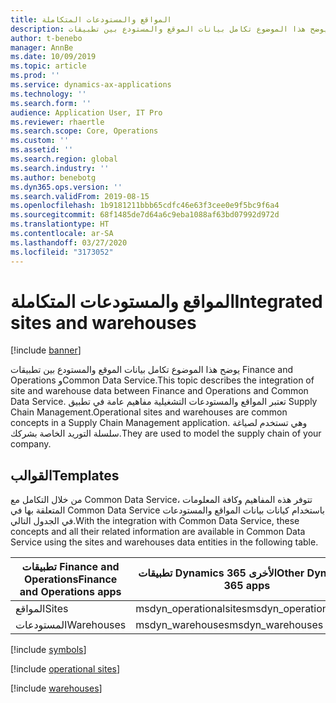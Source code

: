 ```yaml
---
title: المواقع والمستودعات المتكاملة
description: يوضح هذا الموضوع تكامل بيانات الموقع والمستودع بين تطبيقات Finance and Operations وCommon Data Service.
author: t-benebo
manager: AnnBe
ms.date: 10/09/2019
ms.topic: article
ms.prod: ''
ms.service: dynamics-ax-applications
ms.technology: ''
ms.search.form: ''
audience: Application User, IT Pro
ms.reviewer: rhaertle
ms.search.scope: Core, Operations
ms.custom: ''
ms.assetid: ''
ms.search.region: global
ms.search.industry: ''
ms.author: benebotg
ms.dyn365.ops.version: ''
ms.search.validFrom: 2019-08-15
ms.openlocfilehash: 1b9181211bbb65cdfc46e63f3cee0e9f5bc9f6a4
ms.sourcegitcommit: 68f1485de7d64a6c9eba1088af63bd07992d972d
ms.translationtype: HT
ms.contentlocale: ar-SA
ms.lasthandoff: 03/27/2020
ms.locfileid: "3173052"
---
```

# <a name="integrated-sites-and-warehouses"></a><span data-ttu-id="4dd09-103">المواقع والمستودعات المتكاملة</span><span class="sxs-lookup"><span data-stu-id="4dd09-103">Integrated sites and warehouses</span></span>

[!include [banner](../../includes/banner.md)]



<span data-ttu-id="4dd09-104">يوضح هذا الموضوع تكامل بيانات الموقع والمستودع بين تطبيقات Finance and Operations وCommon Data Service.</span><span class="sxs-lookup"><span data-stu-id="4dd09-104">This topic describes the integration of site and warehouse data between Finance and Operations and Common Data Service.</span></span> <span data-ttu-id="4dd09-105">تعتبر المواقع والمستودعات التشغيلية مفاهيم عامة في تطبيق Supply Chain Management.</span><span class="sxs-lookup"><span data-stu-id="4dd09-105">Operational sites and warehouses are common concepts in a Supply Chain Management application.</span></span> <span data-ttu-id="4dd09-106">وهي تستخدم لصياغة سلسلة التوريد الخاصة بشركك.</span><span class="sxs-lookup"><span data-stu-id="4dd09-106">They are used to model the supply chain of your company.</span></span>

## <a name="templates"></a><span data-ttu-id="4dd09-107">القوالب</span><span class="sxs-lookup"><span data-stu-id="4dd09-107">Templates</span></span>

<span data-ttu-id="4dd09-108">من خلال التكامل مع Common Data Service، تتوفر هذه المفاهيم وكافة المعلومات المتعلقة بها في Common Data Service باستخدام كيانات بيانات المواقع والمستودعات في الجدول التالي.</span><span class="sxs-lookup"><span data-stu-id="4dd09-108">With the integration with Common Data Service, these concepts and all their related information are available in Common Data Service using the sites and warehouses data entities in the following table.</span></span>

<span data-ttu-id="4dd09-109">تطبيقات Finance and Operations</span><span class="sxs-lookup"><span data-stu-id="4dd09-109">Finance and Operations apps</span></span> | <span data-ttu-id="4dd09-110">تطبيقات Dynamics 365 الأخرى</span><span class="sxs-lookup"><span data-stu-id="4dd09-110">Other Dynamics 365 apps</span></span> | <span data-ttu-id="4dd09-111">‏‏الوصف</span><span class="sxs-lookup"><span data-stu-id="4dd09-111">Description</span></span>
--------------------------|---------------------------|---
<span data-ttu-id="4dd09-112">المواقع</span><span class="sxs-lookup"><span data-stu-id="4dd09-112">Sites</span></span> | <span data-ttu-id="4dd09-113">msdyn_operationalsites</span><span class="sxs-lookup"><span data-stu-id="4dd09-113">msdyn_operationalsites</span></span> | 
<span data-ttu-id="4dd09-114">المستودعات</span><span class="sxs-lookup"><span data-stu-id="4dd09-114">Warehouses</span></span> | <span data-ttu-id="4dd09-115">msdyn_warehouses</span><span class="sxs-lookup"><span data-stu-id="4dd09-115">msdyn_warehouses</span></span> | 

[!include [symbols](../../includes/dual-write-symbols.md)]

[!include [operational sites](includes/InventOperationalSiteEntity-msdyn-operationalsite.md)]

[!include [warehouses](includes/InventWarehouseEntity-msdyn-warehouse.md)]

